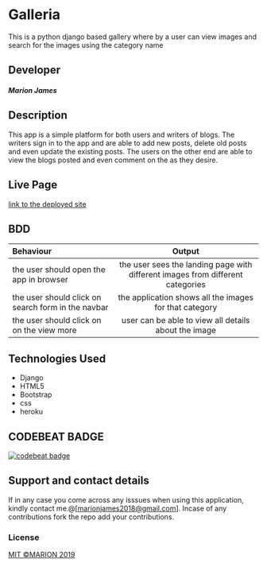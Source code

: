 # Galleria
This is a python django based gallery where by a user can view images and search for the images using the category name 

## Developer
##### Marion James
## Description
This app is a simple platform for both users and writers of blogs. The writers sign in to the app and are able to add new posts, delete old posts and even update the existing posts. The users on the other end are able to view the blogs posted and even comment on the as they desire.

## Live Page
[link to the deployed site](https://agile-tundra-73818.herokuapp.com/)
## BDD
| Behaviour | Output |
| :---------------- | :---------------: |
| the user should open the app in browser | the user sees the landing page with different images from different categories  |
| the user should click on search form in the navbar |the application shows all the images for that category |
| the user should click on on the view more | user can be able to view all details about the image |

## Technologies Used
* Django 
* HTML5
* Bootstrap
* css
* heroku

## CODEBEAT BADGE
[![codebeat badge](https://codebeat.co/badges/99808350-bb44-48e0-b08c-fa0c238f70b9)](https://codebeat.co/projects/github-com-marionjames-ally-galleria-master)

## Support and contact details
If in any case you come across any isssues when using this application, kindly contact me.@[marionjames2018@gmail.com]. Incase of any contributions fork the repo add your contributions.

### License
[MIT ©MARION 2019](https://github.com/Marionjames-ally/Galleria/blob/master/lisence)
